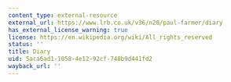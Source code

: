 ```yaml
---
content_type: external-resource
external_url: https://www.lrb.co.uk/v36/n20/paul-farmer/diary
has_external_license_warning: true
license: https://en.wikipedia.org/wiki/All_rights_reserved
status: ''
title: Diary
uid: 5aca6ad1-1058-4e12-92cf-748b9d441fd2
wayback_url: ''
---
```

